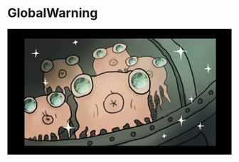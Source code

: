 # GlobalWarning

![alt tag](https://raw.githubusercontent.com/tobnyl/GlobalWarning/master/Project/Assets/CutsceneStuff/cutscene_5.png)
